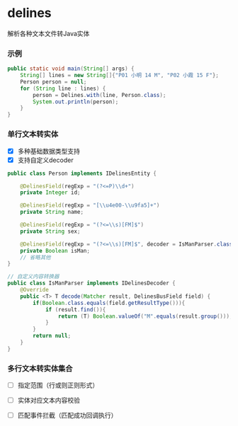 # delines
解析各种文本文件转Java实体

### 示例

```java
public static void main(String[] args) {
    String[] lines = new String[]{"P01 小明 14 M", "P02 小霞 15 F"};
    Person person = null;
    for (String line : lines) {
        person = Delines.with(line, Person.class);
        System.out.println(person);
    }
}
```

### 单行文本转实体
- [x] 多种基础数据类型支持
- [x] 支持自定义decoder
```java
public class Person implements IDelinesEntity {

	@DelinesField(regExp = "(?<=P)\\d+")
	private Integer id;

	@DelinesField(regExp = "[\\u4e00-\\u9fa5]+")
	private String name;

	@DelinesField(regExp = "(?<=\\s)[FM]$")
	private String sex;

	@DelinesField(regExp = "(?<=\\s)[FM]$", decoder = IsManParser.class)
	private Boolean isMan;
	// 省略其他
}
```

```java
// 自定义内容转换器
public class IsManParser implements IDelinesDecoder {
	@Override
	public <T> T decode(Matcher result, DelinesBusField field) {
		if(Boolean.class.equals(field.getResultType())){
			if (result.find()){
				return (T) Boolean.valueOf("M".equals(result.group()));
			}
		}
		return null;
	}
}
```

### 多行文本转实体集合
- [ ] 指定范围（行或则正则形式）
- [ ] 实体对应文本内容校验
- [ ] 匹配事件拦截（匹配成功回调执行）




